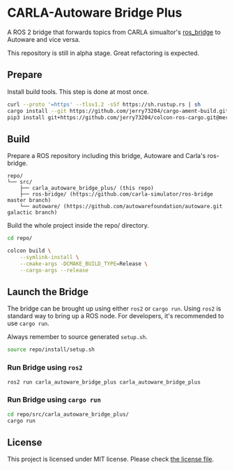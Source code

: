 # CARLA-Autoware Bridge Plus

A ROS 2 bridge that forwards topics from CARLA simualtor's
[ros_bridge](https://github.com/carla-simulator/ros-bridge) to
Autoware and vice versa.

This repository is still in alpha stage. Great refactoring is
expected.

## Prepare


Install build tools. This step is done at most once.

```bash
curl --proto '=https' --tlsv1.2 -sSf https://sh.rustup.rs | sh
cargo install --git https://github.com/jerry73204/cargo-ament-build.git
pip3 install git+https://github.com/jerry73204/colcon-ros-cargo.git@merge-colcon-cargo
```

## Build

Prepare a ROS repository including this bridge, Autoware and Carla's ros-bridge.

```
repo/
└── src/
    ├── carla_autoware_bridge_plus/ (this repo)
    ├── ros-bridge/ (https://github.com/carla-simulator/ros-bridge master branch)
    └── autoware/ (https://github.com/autowarefoundation/autoware.git galactic branch)
```


Build the whole project inside the repo/ directory.

```bash
cd repo/

colcon build \
    --symlink-install \
    --cmake-args -DCMAKE_BUILD_TYPE=Release \
    --cargo-args --release
```

## Launch the Bridge

The bridge can be brought up using either `ros2` or `cargo run`. Using
`ros2` is standard way to bring up a ROS node. For developers, it's
recommended to use `cargo run`.

Always remember to source generated `setup.sh`.

```bash
source repo/install/setup.sh
```

### Run Bridge using `ros2`


```bash
ros2 run carla_autoware_bridge_plus carla_autoware_bridge_plus
```

### Run Bridge using `cargo run`

```bash
cd repo/src/carla_autoware_bridge_plus/
cargo run
```

## License

This project is licensed under MIT license. Please check [the license
file](LICENSE.txt).

